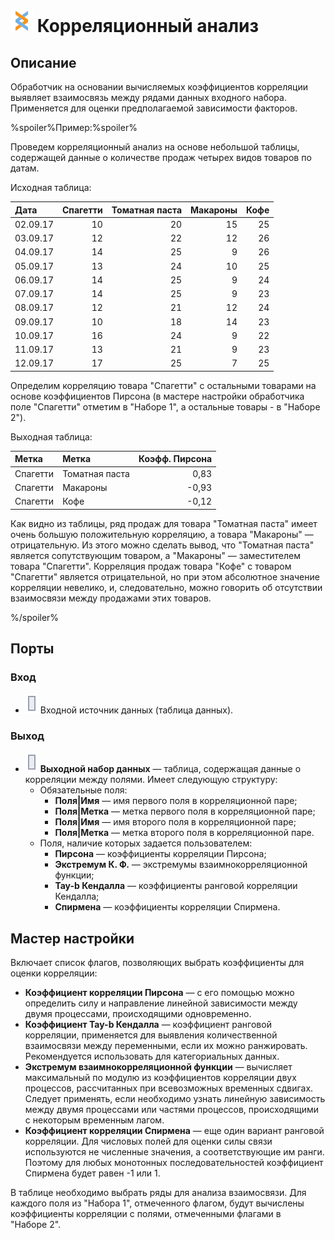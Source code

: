 # ![ ](../../images/icons/components/corr-analysis_default.svg) Корреляционный анализ

## Описание

Обработчик на основании вычисляемых коэффициентов корреляции выявляет взаимосвязь между рядами данных входного набора. Применяется для оценки предполагаемой зависимости факторов.

%spoiler%Пример:%spoiler%

Проведем корреляционный анализ на основе небольшой таблицы, содержащей данные о количестве продаж четырех видов товаров по датам.

Исходная таблица:

 | Дата | Спагетти | Томатная паста | Макароны | Кофе |
 | :-------- | ----------------: | ---------------------------: | ----------------: | --------: |
 | 02.09.17 | 10               | 20                          | 15               | 25       |
 | 03.09.17 | 12               | 22                          | 12               | 26       |
 | 04.09.17 | 14               | 25                          | 9                | 26       |
 | 05.09.17 | 13               | 24                          | 10               | 25       |
 | 06.09.17 | 14               | 25                          | 9                | 24       |
 | 07.09.17 | 14               | 25                          | 9                | 23       |
 | 08.09.17 | 12               | 21                          | 12               | 24       |
 | 09.09.17 | 10               | 18                          | 14               | 23       |
 | 10.09.17 | 16               | 24                          | 9                | 22       |
 | 11.09.17 | 13               | 21                          | 9                | 23       |
 | 12.09.17 | 17               | 25                          | 7                | 25       |

Определим корреляцию товара "Спагетти" с остальными товарами на основе коэффициентов Пирсона (в мастере настройки обработчика поле "Спагетти" отметим в "Наборе 1", а остальные товары - в "Наборе 2").

Выходная таблица:

 | Метка | Метка | Коэфф. Пирсона |
 | :---------- | :---------- | ---------------: |
 | Спагетти | Томатная паста | 0,83 |
 | Спагетти | Макароны | -0,93 |
 | Спагетти | Кофе | -0,12 |

Как видно из таблицы, ряд продаж для товара "Томатная паста" имеет очень большую положительную корреляцию, а товара "Макароны" — отрицательную. Из этого можно сделать вывод, что "Томатная паста" является сопутствующим товаром, а "Макароны" — заместителем товара "Спагетти". Корреляция продаж товара "Кофе" с товаром "Спагетти" является отрицательной, но при этом абсолютное значение корреляции невелико, и, следовательно, можно говорить об отсутствии взаимосвязи между продажами этих товаров.

%/spoiler%

## Порты

### Вход

* ![ ](../../images/icons/ports/input_table_inactive.svg) Входной источник данных (таблица данных).

### Выход

* ![ ](../../images/icons/ports/output_table_inactive.svg) **Выходной набор данных** — таблица, содержащая данные о корреляции между полями. Имеет следующую структуру:
  * Обязательные поля:
    * **Поля|Имя** — имя первого поля в корреляционной паре;
    * **Поля|Метка** — метка первого поля в корреляционной паре;
    * **Поля|Имя** — имя второго поля в корреляционной паре;
    * **Поля|Метка** — метка второго поля в корреляционной паре.
  * Поля, наличие которых задается пользователем:
    * **Пирсона** — коэффициенты корреляции Пирсона;
    * **Экстремум К. Ф.** — экстремумы взаимнокорреляционной функции;
    * **Tay-b Кендалла** — коэффициенты ранговой корреляции Кендалла;
    * **Спирмена** — коэффициенты корреляции Спирмена.

## Мастер настройки

Включает список флагов, позволяющих выбрать коэффициенты для оценки корреляции:

* **Коэффициент корреляции Пирсона** — с его помощью можно определить силу и направление линейной зависимости между двумя процессами, происходящими одновременно.
* **Коэффициент Tay-b Кендалла** — коэффициент ранговой корреляции, применяется для выявления количественной взаимосвязи между переменными, если их можно ранжировать. Рекомендуется использовать для категориальных данных.
* **Экстремум взаимнокорреляционной функции** — вычисляет максимальный по модулю из коэффициентов корреляции двух процессов, рассчитанных при всевозможных временных сдвигах. Следует применять, если необходимо узнать линейную зависимость между двумя процессами или частями процессов, происходящими с некоторым временным лагом.
* **Коэффициент корреляции Спирмена** — еще один вариант ранговой корреляции. Для числовых полей для оценки силы связи используются не численные значения, а соответствующие им ранги. Поэтому для любых монотонных последовательностей коэффициент Спирмена будет равен -1 или 1.

В таблице необходимо выбрать ряды для анализа взаимосвязи. Для каждого поля из "Набора 1", отмеченного флагом, будут вычислены коэффициенты корреляции с полями, отмеченными флагами в "Наборе 2".
